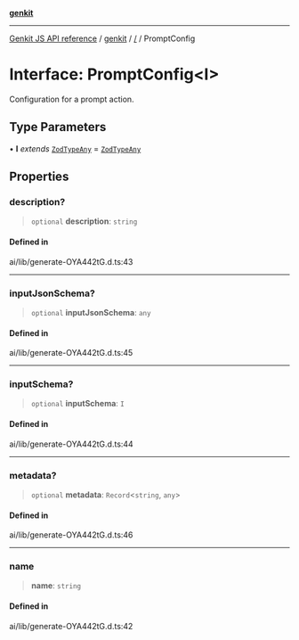 [**genkit**](../README.md)

***

[Genkit JS API reference](../../README.md) / [genkit](../README.md) / [/](../README.md) / PromptConfig

# Interface: PromptConfig\<I\>

Configuration for a prompt action.

## Type Parameters

• **I** *extends* [`ZodTypeAny`](../namespaces/z/type-aliases/ZodTypeAny.md) = [`ZodTypeAny`](../namespaces/z/type-aliases/ZodTypeAny.md)

## Properties

### description?

> `optional` **description**: `string`

#### Defined in

ai/lib/generate-OYA442tG.d.ts:43

***

### inputJsonSchema?

> `optional` **inputJsonSchema**: `any`

#### Defined in

ai/lib/generate-OYA442tG.d.ts:45

***

### inputSchema?

> `optional` **inputSchema**: `I`

#### Defined in

ai/lib/generate-OYA442tG.d.ts:44

***

### metadata?

> `optional` **metadata**: `Record`\<`string`, `any`\>

#### Defined in

ai/lib/generate-OYA442tG.d.ts:46

***

### name

> **name**: `string`

#### Defined in

ai/lib/generate-OYA442tG.d.ts:42
